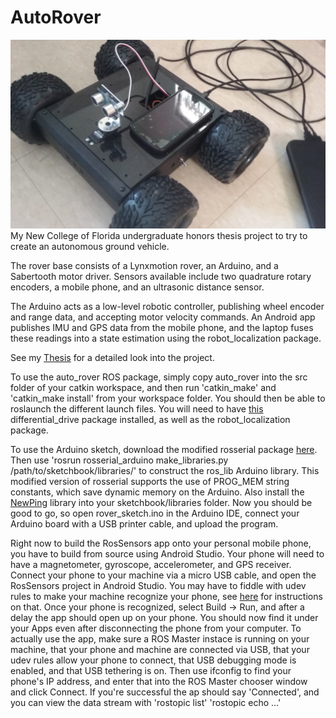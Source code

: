 # AutoRover
![Constructed Rover](https://github.com/NoahRJohnson/Thesis/blob/master/figures/roverFinished.jpg)
My New College of Florida undergraduate honors thesis project to try to create an autonomous ground vehicle.

The rover base consists of a Lynxmotion rover, an Arduino, and a Sabertooth motor driver. Sensors available include two quadrature rotary encoders, a mobile phone, and an ultrasonic distance sensor.

The Arduino acts as a low-level robotic controller, publishing wheel encoder and range data, and accepting motor velocity commands. An Android app publishes IMU and GPS data from the mobile phone, and the laptop fuses these readings into a state estimation using the robot_localization package.

See my [Thesis](https://github.com/NoahRJohnson/Thesis/blob/master/main.pdf) for a detailed look into the project. 

To use the auto_rover ROS package, simply copy auto_rover into the src folder of your catkin workspace, and then run 'catkin_make' and 'catkin_make install' from your workspace folder. You should then be able to roslaunch the different launch files. You will need to have [this](https://github.com/NoahRJohnson/differential-drive) differential_drive package installed, as well as the robot_localization package.

To use the Arduino sketch, download the modified rosserial package [here](https://github.com/NoahRJohnson/rosserial). Then use 'rosrun rosserial_arduino make_libraries.py /path/to/sketchbook/libraries/' to construct the ros_lib Arduino library. This modified version of rosserial supports the use of PROG_MEM string constants, which save dynamic memory on the Arduino. Also install the [NewPing]() library into your sketchbook/libraries folder. Now you should be good to go, so open rover_sketch.ino in the Arduino IDE, connect your Arduino board with a USB printer cable, and upload the program. 

Right now to build the RosSensors app onto your personal mobile phone, you have to build from source using Android Studio. Your phone will need to have a magnetometer, gyroscope, accelerometer, and GPS receiver. Connect your phone to your machine via a micro USB cable, and open the RosSensors project in Android Studio. You may have to fiddle with udev rules to make your machine recognize your phone, see [here](https://developer.android.com/studio/run/device.html) for instructions on that. Once your phone is recognized, select Build -> Run, and after a delay the app should open up on your phone. You should now find it under your Apps even after disconnecting the phone from your computer. To actually use the app, make sure a ROS Master instace is running on your machine, that your phone and machine are connected via USB, that your udev rules allow your phone to connect, that USB debugging mode is enabled, and that USB tethering is on. Then use ifconfig to find your phone's IP address, and enter that into the ROS Master chooser window and click Connect. If you're successful the ap should say 'Connected', and you can view the data stream with 'rostopic list' 'rostopic echo ...'
